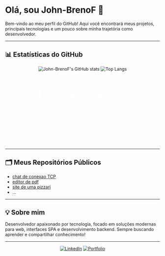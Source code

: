 # Olá, sou John-BrenoF 👋

Bem-vindo ao meu perfil do GitHub! Aqui você encontrará meus projetos, principais tecnologias e um pouco sobre minha trajetória como desenvolvedor.

---
## 📊 Estatísticas do GitHub

<div align="center">

![John-BrenoF's GitHub stats](https://github-readme-stats.vercel.app/api?username=John-BrenoF&show_icons=true&theme=radical&count_private=true)
![Top Langs](https://github-readme-stats.vercel.app/api/top-langs/?username=John-BrenoF&layout=compact&hide=css,html&theme=radical)
</div>

<div align="center" style="background: linear-gradient(90deg, #000c1 0%, #38bdf8 100%); border-radius: 10px; padding: 20px 0; margin-bottom: 16px;">
  
  <h2 style="color: #fff;">🚀 Tecnologias & Linguagens</h2>
  <ul style="list-style:none; color: #fff; font-size: 1.15rem; padding: 0; margin: 0;">
    <li><b>Python</b></li>
    <li><b>JavaScript</b></li>
    <li><b>Nuxt.js 3</b></li>
    <li><b>Vue.js 3</b></li>
    <li><b>TailwindCSS</b></li>
  </ul>
</div>

---
## 🗂️ Meus Repositórios Públicos

- [chat de conexao TCP](https://github.com/John-BrenoF/chat-TCP.git)
- [editor de pdf](https://github.com/John-BrenoF/hayd-pdf.git)
- [site de uma pizzari](https://github.com/John-BrenoF/site-pizzaria.git)
- ...
---

## 💡 Sobre mim

Desenvolvedor apaixonado por tecnologia, focado em soluções modernas para web, interfaces SPA e desenvolvimento backend. Sempre buscando aprender e compartilhar conhecimento!

---

<div align="center">
  
  [![LinkedIn](https://img.shields.io/badge/LinkedIn-blue?style=for-the-badge&logo=linkedin)](https://linkedin.com/in/seuusuario)
  [![Portfolio](https://img.shields.io/badge/Portfólio-000?style=for-the-badge&logo=vercel)](https://seuportfolio.com)
  
</div>
